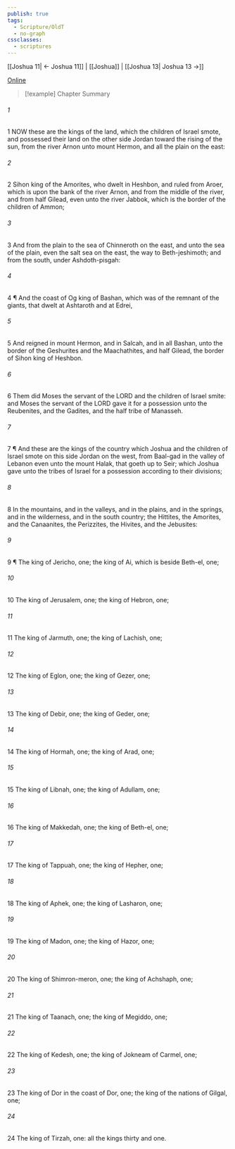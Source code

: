 ```yaml
---
publish: true
tags:
  - Scripture/OldT
  - no-graph
cssclasses:
  - scriptures
---
```

[[Joshua 11| ← Joshua 11]] | [[Joshua]] | [[Joshua 13| Joshua 13 →]]

[Online](https://churchofjesuschrist.org/study/scriptures/ot/josh/12?lang=eng)

>[!example] Chapter Summary
>
###### 1
1 NOW these are the kings of the land, which the children of Israel smote, and possessed their land on the other side Jordan toward the rising of the sun, from the river Arnon unto mount Hermon, and all the plain on the east:
###### 2
2 Sihon king of the Amorites, who dwelt in Heshbon, and ruled from Aroer, which is upon the bank of the river Arnon, and from the middle of the river, and from half Gilead, even unto the river Jabbok, which is the border of the children of Ammon;
###### 3
3 And from the plain to the sea of Chinneroth on the east, and unto the sea of the plain, even the salt sea on the east, the way to Beth-jeshimoth; and from the south, under Ashdoth-pisgah:
###### 4
4 ¶ And the coast of Og king of Bashan, which was of the remnant of the giants, that dwelt at Ashtaroth and at Edrei,
###### 5
5 And reigned in mount Hermon, and in Salcah, and in all Bashan, unto the border of the Geshurites and the Maachathites, and half Gilead, the border of Sihon king of Heshbon.
###### 6
6 Them did Moses the servant of the LORD and the children of Israel smite: and Moses the servant of the LORD gave it for a possession unto the Reubenites, and the Gadites, and the half tribe of Manasseh.
###### 7
7 ¶ And these are the kings of the country which Joshua and the children of Israel smote on this side Jordan on the west, from Baal-gad in the valley of Lebanon even unto the mount Halak, that goeth up to Seir; which Joshua gave unto the tribes of Israel for a possession according to their divisions;
###### 8
8 In the mountains, and in the valleys, and in the plains, and in the springs, and in the wilderness, and in the south country; the Hittites, the Amorites, and the Canaanites, the Perizzites, the Hivites, and the Jebusites:
###### 9
9 ¶ The king of Jericho, one; the king of Ai, which is beside Beth-el, one;
###### 10
10 The king of Jerusalem, one; the king of Hebron, one;
###### 11
11 The king of Jarmuth, one; the king of Lachish, one;
###### 12
12 The king of Eglon, one; the king of Gezer, one;
###### 13
13 The king of Debir, one; the king of Geder, one;
###### 14
14 The king of Hormah, one; the king of Arad, one;
###### 15
15 The king of Libnah, one; the king of Adullam, one;
###### 16
16 The king of Makkedah, one; the king of Beth-el, one;
###### 17
17 The king of Tappuah, one; the king of Hepher, one;
###### 18
18 The king of Aphek, one; the king of Lasharon, one;
###### 19
19 The king of Madon, one; the king of Hazor, one;
###### 20
20 The king of Shimron-meron, one; the king of Achshaph, one;
###### 21
21 The king of Taanach, one; the king of Megiddo, one;
###### 22
22 The king of Kedesh, one; the king of Jokneam of Carmel, one;
###### 23
23 The king of Dor in the coast of Dor, one; the king of the nations of Gilgal, one;
###### 24
24 The king of Tirzah, one: all the kings thirty and one.



